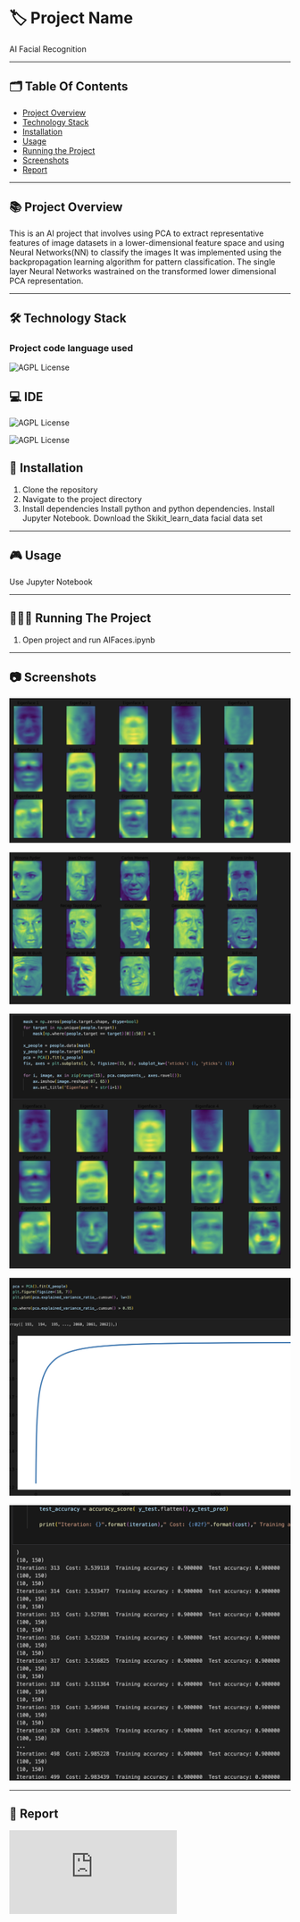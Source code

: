 # 🏷️ Project Name
AI Facial Recognition

---
## 🗂️ Table Of Contents

- [Project Overview](#-project-overview)
- [Technology Stack](#-technology-stack)
- [Installation](#-installation)
- [Usage](#-usage)
- [Running the Project](#-running-the-project)
- [Screenshots](#-screenshots)
- [Report](#-report)
---

## 📚 Project Overview
This is an AI project that involves using PCA to extract representative features of image datasets in a lower-dimensional feature space and using Neural Networks(NN) to classify the images
It was implemented using the backpropagation learning algorithm for pattern classification. The single layer Neural Networks wastrained on the transformed lower dimensional PCA representation.

---

## 🛠️ Technology Stack 

### Project code language used

 ![AGPL License](https://img.shields.io/badge/Python-FFD43B?style=for-the-badge&logo=python&logoColor=blue)

## 💻 IDE

 ![AGPL License](https://img.shields.io/badge/VSCode-0078D4?style=for-the-badge&logo=visual%20studio%20code&logoColor=white)

 ![AGPL License](https://img.shields.io/badge/Jupyter-F37626.svg?&style=for-the-badge&logo=Jupyter&logoColor=white)


## 📝 Installation

1. Clone the repository
2. Navigate to the project directory
3. Install dependencies
   Install python and python dependencies.
   Install Jupyter Notebook.
   Download the Skikit_learn_data facial data set 

---

## 🎮 Usage

Use Jupyter Notebook

---

## 🏃🏻‍♂️ Running The Project

1. Open project and run AIFaces.ipynb 

---

## 📷 Screenshots

![Results before PCA algorithm](https://github.com/kieran-woodrow/AI-Facial-Recognition/blob/main/Assets/Screenshot%202024-06-05%20at%2005.26.07.png)

![Results after PCA algorithm](https://github.com/kieran-woodrow/AI-Facial-Recognition/blob/main/Assets/Screenshot%202024-06-05%20at%2005.26.13.png)

![Snippet in code](https://github.com/kieran-woodrow/AI-Facial-Recognition/blob/main/Assets/Screenshot%202024-06-05%20at%2004.47.27.png)

![Line of best fit for PCA](https://github.com/kieran-woodrow/AI-Facial-Recognition/blob/main/Assets/Screenshot%202024-06-05%20at%2004.47.52.png)

![Training accuracy results table](https://github.com/kieran-woodrow/AI-Facial-Recognition/blob/main/Assets/Screenshot%202024-06-05%20at%2004.48.25.png)

---

## 📝 Report
![report](https://github.com/kieran-woodrow/AI-Facial-Recognition/blob/main/Assets/Report.pdf)
